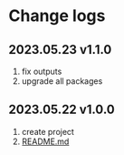 # Change logs

## 2023.05.23 v1.1.0

1. fix outputs
2. upgrade all packages

## 2023.05.22 v1.0.0

1. create project
2. [README.md](./README.md)
